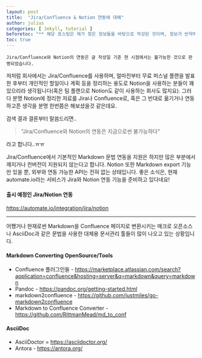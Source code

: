 ```yaml
---
layout: post
title:  "Jira/Confluence & Notion 연동에 대해"
author: julius
categories: [ Jekyll, tutorial ]
beforetoc: "** 해당 포스팅은 제가 찾은 정보들을 바탕으로 작성된 것이며, 정보가 빈약하거나 오류가 있을 수 있습니다. 댓글로 지적 & 수정요청 해주시면 너무나 감사하겠습니다!"
toc: true
---
```

`Jira/Confluence와 Notion의 연동은 글 작성일 기준 현 시점에서는 불가능한 것으로 판명되었습니다.`

저처럼 회사에서는 Jira/Confluence를 사용하며, 얼마전부터 무료 퍼스널 플랜을 발표한 후부터 개인적인 할일이나 계획 등을 정리하는 용도로 Notion을 사용하는 분들이 꽤 있으리라 생각됩니다(혹은 팀 플랜으로 Notion도 같이 사용하는 회사도 많지요). 그러다 분명 Notion에 정리한 자료를 Jira나 Confluence로, 혹은 그 반대로 옮기거나 연동하고픈 생각을 분명 한번쯤은 해보셨을것 같은데요.

검색 결과 결론부터 말씀드리면..
>"Jira/Confluence와 Notion의 연동은 지금으로썬 불가능하다"

라고 합니다..ㅠㅠ

Jira/Confluence에서 기본적인 Markdown 문법 연동을 지원은 하지만 많은 부분에서 깨지거나 컨버전이 지원되지 않는다고 합니다.
Notion 또한 Markdown export 기능만 있을 뿐, 외부와 연동 가능한 API는 전혀 없는 상태입니다.
좋은 소식은, 현재 automate.io라는 서비스가 Jira와 Notion 연동 기능을 준비하고 있다네요!

#### 출시 예정인 Jira/Notion 연동
https://automate.io/integration/jira/notion

---

어쨌거나 현재로썬 Markdown을 Confluence 페이지로 변환시키는 매크로 오픈소스나
AsciiDoc과 같은 문법을 사용한 대체용 문서관리 툴들이 많이 나오고 있는 상황입니다.

#### Markdown Converting OpenSource/Tools
* Confluence 플러그인들 - https://marketplace.atlassian.com/search?application=confluence&hosting=server&q=markdown&query=markdown
* Pandoc - https://pandoc.org/getting-started.html
* markdown2confluence - https://github.com/justmiles/go-markdown2confluence
* Markdown to Confluence Converter - https://github.com/RittmanMead/md_to_conf

#### AsciiDoc
* AsciiDoctor = https://asciidoctor.org/
* Antora - https://antora.org/